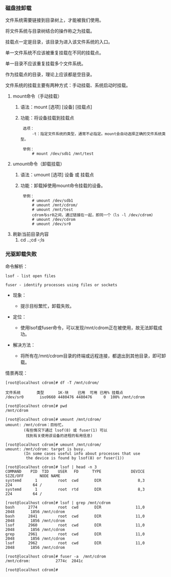 ### 磁盘挂卸载 ###
文件系统需要链接到目录树上，才能被我们使用。

将文件系统与目录树结合的操作称之为挂载。

挂载点一定是目录，该目录为进入该文件系统的入口。

单一文件系统不应该被重复挂载在不同的挂载点。

单一目录不应该重复挂载多个文件系统。

作为挂载点的目录，理论上应该都是空目录。

文件系统的挂载主要有两种方式：手动挂载、系统启动时挂载。

1. mount命令（手动挂载）
	1. 语法：mount  [选项]  [设备]  [挂载点]
	2. 功能：将设备挂载到挂载点

			选项：
				-t：指定文件系统的类型，通常不必指定。mount会自动选择正确的文件系统类型。
			
			举例：
				# mount /dev/sdb1 /mnt/test

2. umount命令（卸载挂载）
	1. 语法：umount  [选项] 设备 或 挂载点
	2. 功能：卸载掉使用mount命令挂载的设备。

			举例：
				# umount /dev/sdb1
				# umount /mnt/cdrom/
				# umount /mnt/test
				cdrom与sr0之间，通过链接在一起，即同一个（ls -l /dev/cdrom）
				# umount /dev/cdrom
				# umount /dev/sr0
3. 刷新当前目录内容
	1. cd ..;cd -;ls

### 光驱卸载失败 ###
命令解析：

	lsof - list open files
	
	fuser - identify processes using files or sockets

- 现象：
	- 提示目标繁忙，卸载失败。

- 定位：
	- 使用lsof或fuser命令，可以发现/mnt/cdrom正在被使用，故无法卸载成功。
- 解决方法：
	- 将所有在/mnt/cdrom目录的终端或远程连接，都退出到其他目录，即可卸载。
	
情景再现：

	[root@localhost cdrom]# df -T /mnt/cdrom/
	
	文件系统       类型      1K-块    已用  可用 已用% 挂载点
	/dev/sr0       iso9660 4480476 4480476     0  100% /mnt/cdrom
	
	[root@localhost cdrom]# pwd
	/mnt/cdrom
	
	[root@localhost cdrom]# umount /mnt/cdrom/
	umount: /mnt/cdrom：目标忙。
	        (有些情况下通过 lsof(8) 或 fuser(1) 可以
	         找到有关使用该设备的进程的有用信息)

	[root@localhost cdrom]# umount /mnt/cdrom/
	umount: /mnt/cdrom: target is busy.
	        (In some cases useful info about processes that use
	         the device is found by lsof(8) or fuser(1))
	
	[root@localhost cdrom]# lsof | head -n 3
	COMMAND    PID  TID    USER   FD      TYPE             DEVICE  SIZE/OFF       NODE NAME
	systemd      1         root  cwd       DIR                8,3       224         64 /
	systemd      1         root  rtd       DIR                8,3       224         64 /
	
	[root@localhost cdrom]# lsof | grep /mnt/cdrom
	bash      2774         root  cwd       DIR               11,0      2048       1856 /mnt/cdrom
	bash      2841         root  cwd       DIR               11,0      2048       1856 /mnt/cdrom
	lsof      2960         root  cwd       DIR               11,0      2048       1856 /mnt/cdrom
	grep      2961         root  cwd       DIR               11,0      2048       1856 /mnt/cdrom
	lsof      2962         root  cwd       DIR               11,0      2048       1856 /mnt/cdrom
	
	[root@localhost cdrom]# fuser -a  /mnt/cdrom
	/mnt/cdrom:           2774c  2841c
	
	[root@localhost cdrom]#